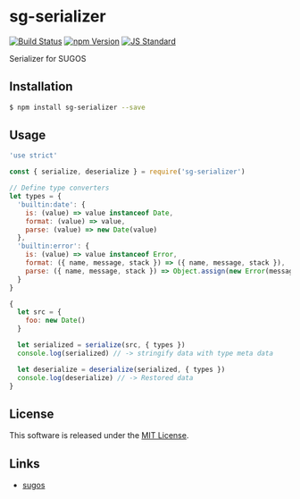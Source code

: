 sg-serializer
==========

<!---
This file is generated by ape-tmpl. Do not update manually.
--->

<!-- Badge Start -->
<a name="badges"></a>

[![Build Status][bd_travis_com_shield_url]][bd_travis_com_url]
[![npm Version][bd_npm_shield_url]][bd_npm_url]
[![JS Standard][bd_standard_shield_url]][bd_standard_url]

[bd_repo_url]: https://github.com/realglobe-Inc/sg-serializer
[bd_travis_url]: http://travis-ci.org/realglobe-Inc/sg-serializer
[bd_travis_shield_url]: http://img.shields.io/travis/realglobe-Inc/sg-serializer.svg?style=flat
[bd_travis_com_url]: http://travis-ci.com/realglobe-Inc/sg-serializer
[bd_travis_com_shield_url]: https://api.travis-ci.com/realglobe-Inc/sg-serializer.svg?token=aeFzCpBZebyaRijpCFmm
[bd_license_url]: https://github.com/realglobe-Inc/sg-serializer/blob/master/LICENSE
[bd_codeclimate_url]: http://codeclimate.com/github/realglobe-Inc/sg-serializer
[bd_codeclimate_shield_url]: http://img.shields.io/codeclimate/github/realglobe-Inc/sg-serializer.svg?style=flat
[bd_codeclimate_coverage_shield_url]: http://img.shields.io/codeclimate/coverage/github/realglobe-Inc/sg-serializer.svg?style=flat
[bd_gemnasium_url]: https://gemnasium.com/realglobe-Inc/sg-serializer
[bd_gemnasium_shield_url]: https://gemnasium.com/realglobe-Inc/sg-serializer.svg
[bd_npm_url]: http://www.npmjs.org/package/sg-serializer
[bd_npm_shield_url]: http://img.shields.io/npm/v/sg-serializer.svg?style=flat
[bd_standard_url]: http://standardjs.com/
[bd_standard_shield_url]: https://img.shields.io/badge/code%20style-standard-brightgreen.svg

<!-- Badge End -->


<!-- Description Start -->
<a name="description"></a>

Serializer for SUGOS

<!-- Description End -->


<!-- Overview Start -->
<a name="overview"></a>



<!-- Overview End -->


<!-- Sections Start -->
<a name="sections"></a>

<!-- Section from "doc/guides/01.Installation.md.hbs" Start -->

<a name="section-doc-guides-01-installation-md"></a>

Installation
-----

```bash
$ npm install sg-serializer --save
```


<!-- Section from "doc/guides/01.Installation.md.hbs" End -->

<!-- Section from "doc/guides/02.Usage.md.hbs" Start -->

<a name="section-doc-guides-02-usage-md"></a>

Usage
---------

```javascript
'use strict'

const { serialize, deserialize } = require('sg-serializer')

// Define type converters
let types = {
  'builtin:date': {
    is: (value) => value instanceof Date,
    format: (value) => value,
    parse: (value) => new Date(value)
  },
  'builtin:error': {
    is: (value) => value instanceof Error,
    format: ({ name, message, stack }) => ({ name, message, stack }),
    parse: ({ name, message, stack }) => Object.assign(new Error(message), { name, message, stack })
  }
}

{
  let src = {
    foo: new Date()
  }

  let serialized = serialize(src, { types })
  console.log(serialized) // -> stringify data with type meta data

  let deserialize = deserialize(serialized, { types })
  console.log(deserialize) // -> Restored data
}

```


<!-- Section from "doc/guides/02.Usage.md.hbs" End -->


<!-- Sections Start -->


<!-- LICENSE Start -->
<a name="license"></a>

License
-------
This software is released under the [MIT License](https://github.com/realglobe-Inc/sg-serializer/blob/master/LICENSE).

<!-- LICENSE End -->


<!-- Links Start -->
<a name="links"></a>

Links
------

+ [sugos][sugos_url]

[sugos_url]: https://github.com/realglobe-Inc/sugos

<!-- Links End -->
